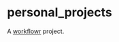 # personal_projects

A [workflowr][] project.

[workflowr]: https://github.com/jdblischak/workflowr

